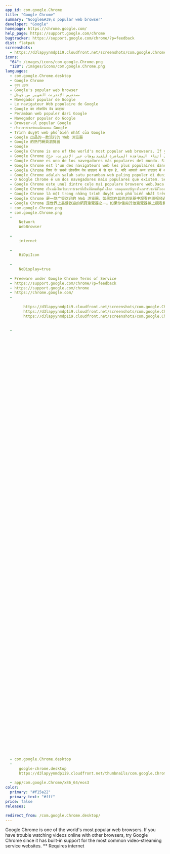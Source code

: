 ```yaml
---
app_id: com.google.Chrome
title: "Google Chrome"
summary: "Google&#39;s popular web browser"
developer: "Google"
homepage: https://chrome.google.com/
help_page: https://support.google.com/chrome
bugtracker: https://support.google.com/chrome/?p=feedback
dist: flatpak
screenshots:
  - https://d3lapyynmdp1i9.cloudfront.net/screenshots/com.google.Chrome/pt/com.google.chrome-screenshot1.jpg
icons:
  "64": /images/icons/com.google.Chrome.png
  "128": /images/icons/com.google.Chrome.png
languages:
  - com.google.Chrome.desktop
  - Google Chrome
  - গুগল ক্রোম
  - Google's popular web browser
  - مستعرض الإنترنت الشهير من جوجل
  - Navegador popular de Google
  - Le navigateur Web populaire de Google
  - Google का लोकप्रिय वेब ब्राउज़र
  - Peramban web populer dari Google
  - Navegador popular do Google
  - Browser-ul popular Google
  - เว็บเบราว์เซอร์ยอดนิยมของ Google
  - Trình duyệt web phổ biến nhất của Google
  - Google 出品的一款流行的 Web 浏览器
  - Google 的熱門網頁瀏覽器
  - Google
  - Google Chrome is one of the world's most popular web browsers. If you have trouble watching videos online with other browsers, try Google Chrome since it has built-in support for the most common video-streaming service websites. ** Requires internet
  - Google Chrome هو أحد أشهر مستعرضات الإنترنت في العالم. إذا واجهتك أية مشاكل مع المستعرضات الأخرى أثناء المشاهدة المباشرة للفيديوهات عبر الإنترنت، جرِّبْ Google Chrome، حيث يوجد به دعم مدمج لمعظم المواقع الإلكترونية التي تقدم خدمة البث المباشر للفيديوهات. ** يتطلب اتصال بالإنترنت
  - Google Chrome es uno de los navegadores más populares del mundo. Si tienes problemas viendo vídeos en línea con otros navegadores, prueba Google Chrome, ya que tiene soporte integrado para muchos sitios que tienen servicios de video. ** Requiere Internet
  - Google Chrome est l'un des navigateurs web les plus populaires dans le monde entier. Si vous éprouvez des difficultés à regarder des vidéos en ligne avec d'autres navigateurs, essayez Google Chrome, car il prend en charge les sites Web de diffusion vidéo en continu les plus courants. ** Internet est nécessaire
  - Google Chrome विश्व के सबसे लोकप्रिय वेब ब्राउज़र में से एक है. यदि आपको अन्य ब्राउज़र में ऑनलाइन वीडियो देखने में समस्या आ रही है, तो Google Chrome आज़माएँ चूँकि इसमें सर्वाधिक सामान्य वीडियो-स्ट्रीमिंग सर्विस वेबसाइट के लिए अंतर्निहित समर्थन होता है. ** इंटरनेट आवश्यक है
  - Google Chrome adalah salah satu peramban web paling populer di dunia. Jika Anda memiliki masalah ketika menyaksikan video daring menggunakan peramban lain, cobalah Google Chrome karena peramban web ini memiliki dukungan terpadu untuk berbagai layanan video streaming yang paling umum. **Membutuhkan koneksi internet
  - O Google Chrome é um dos navegadores mais populares que existem. Se você tiver problemas para assistir vídeos online com outros navegadores, tente o Google Chrome pois ele vem com suporte para os sites de serviços de streaming de vídeo mais conhecidos. ** Requer internet
  - Google Chrome este unul dintre cele mai populare browsere web.Daca ai probleme la urmarirea videoclipurilor online cu alte browsere,incearca Google Chrome,deoarece are suport pentru cele mai folosite servicii de streaming video. ***Necesita conexiune la internet
  - Google Chrome เป็นหนึ่งในเว็บเบราว์เซอร์ที่เป็นที่นิยมที่สุดในโลก หากคุณพบปัญหาในการรับชมวิดีโอออนไลน๋ผ่านเว็บเบราว์เซอร์อื่น ลองใช้ Google Chrome เนื่องจากมีความช่วยเหลือในตัวเบราว์เซอร์ สำหรับการใช้งานเว็บไซต์วิดีโอสตรีมมิ่งที่นิยมทั่วไป *** ต้องเชื่อมต่ออินเทอร์เน็ต
  - Google Chrome là một trong những trình duyệt web phổ biến nhất trên thế giới. Nếu bạn gặp vấn đề trong việc xem video trực tiếp với các trình duyệt khác, hãy thử dùng Google Chrome vì nó được tích hợp hỗ trợ cho hầu hết các trang web phát video trực tuyến thông dụng nhất. ** Cần có internet
  - Google Chrome 是一款广受欢迎的 Web 浏览器。如果您在其他浏览器中观看在线视频遇到问题，请试试 Google Chrome，因为该浏览器内置了对许多常见视频流服务网站的支持。** 需要网络连接
  - Google Chrome 是世界上最受歡迎的網頁瀏覽器之一。如果你使用其他瀏覽器線上觀看影片時遇到問題，請試試 Google Chrome 吧！因為它內建最常見的影片串流服務網站支援。 ** 需要網路連線
  - com.google.Chrome.png
  - com.google.Chrome.png
  - 
      Network
      WebBrowser
    
  - 
      internet
    
  - 
      HiDpiIcon
    
  - 
      NoDisplay=true
    
  - Freeware under Google Chrome Terms of Service
  - https://support.google.com/chrome/?p=feedback
  - https://support.google.com/chrome
  - https://chrome.google.com/
  - 
      
        https://d3lapyynmdp1i9.cloudfront.net/screenshots/com.google.Chrome/pt/com.google.chrome-screenshot1.jpg
        https://d3lapyynmdp1i9.cloudfront.net/screenshots/com.google.Chrome/C/com.google.chrome-screenshot1.jpg
        https://d3lapyynmdp1i9.cloudfront.net/screenshots/com.google.Chrome/es/com.google.chrome-screenshot1.jpg
      
    
  - 
      
      
      
      
      
      
      
      
      
      
      
      
      
      
      
      
      
      
      
      
      
      
      
      
      
      
      
      
      
      
      
      
      
      
      
      
      
      
      
      
      
      
      
      
      
      
      
      
      
      
      
      
      
      
      
      
      
      
      
      
      
      
      
      
      
      
      
      
      
      
      
      
      
      
      
      
      
      
      
      
      
      
      
      
      
      
      
      
      
    
  - com.google.Chrome.desktop
  - 
      google-chrome.desktop
      https://d3lapyynmdp1i9.cloudfront.net/thumbnails/com.google.Chrome/com.google.chrome-thumb.jpg
    
  - app/com.google.Chrome/x86_64/eos3
color:
  primary: "#f15a22"
  primary-text: "#fff"
price: false
releases:

redirect_from: /com.google.Chrome.desktop/
---
```


<p>Google Chrome is one of the world's most popular web browsers. If you have trouble watching videos online with other browsers, try Google Chrome since it has built-in support for the most common video-streaming service websites. ** Requires internet</p>